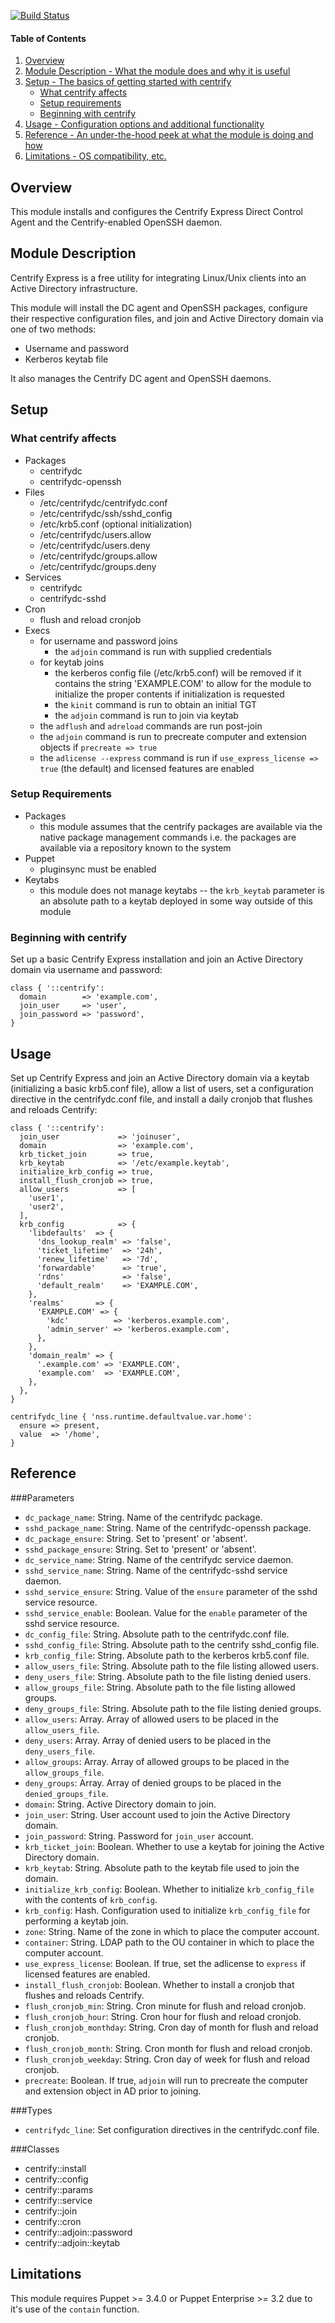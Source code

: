 [![Build Status](https://travis-ci.org/walkamongus/centrify.svg?branch=master)](https://travis-ci.org/walkamongus/centrify)

#### Table of Contents

1. [Overview](#overview)
2. [Module Description - What the module does and why it is useful](#module-description)
3. [Setup - The basics of getting started with centrify](#setup)
    * [What centrify affects](#what-centrify-affects)
    * [Setup requirements](#setup-requirements)
    * [Beginning with centrify](#beginning-with-centrify)
4. [Usage - Configuration options and additional functionality](#usage)
5. [Reference - An under-the-hood peek at what the module is doing and how](#reference)
5. [Limitations - OS compatibility, etc.](#limitations)

## Overview

This module installs and configures the Centrify Express Direct Control Agent and the Centrify-enabled OpenSSH daemon.

## Module Description

Centrify Express is a free  utility for integrating Linux/Unix clients into an Active Directory infrastructure.

This module will install the DC agent and OpenSSH packages, configure their respective configuration files, and join and Active Directory domain via one of two methods:

* Username and password
* Kerberos keytab file

It also manages the Centrify DC agent and OpenSSH daemons.

## Setup

### What centrify affects

* Packages
    * centrifydc
    * centrifydc-openssh
* Files
    * /etc/centrifydc/centrifydc.conf
    * /etc/centrifydc/ssh/sshd_config
    * /etc/krb5.conf (optional initialization)
    * /etc/centrifydc/users.allow
    * /etc/centrifydc/users.deny
    * /etc/centrifydc/groups.allow
    * /etc/centrifydc/groups.deny
* Services
    * centrifydc
    * centrifydc-sshd
* Cron
    * flush and reload cronjob
* Execs
    * for username and password joins
        * the `adjoin` command is run with supplied credentials
    * for keytab joins
        * the kerberos config file (/etc/krb5.conf) will be removed if it contains the string 'EXAMPLE.COM' to allow for the module to initialize the proper contents if initialization is requested
        * the `kinit` command is run to obtain an initial TGT
        * the `adjoin` command is run to join via keytab
    * the `adflush` and `adreload` commands are run post-join
    * the `adjoin` command is run to precreate computer and extension objects if `precreate => true`
    * the `adlicense --express` command is run if `use_express_license => true` (the default) and licensed features are enabled

### Setup Requirements

* Packages
    * this module assumes that the centrify packages are available via the native package management commands i.e. the packages are available via a repository known to the system
* Puppet
    * pluginsync must be enabled
* Keytabs
    * this module does not manage keytabs -- the `krb_keytab` parameter is an absolute path to a keytab deployed in some way outside of this module

### Beginning with centrify

Set up a basic Centrify Express installation and join an Active Directory domain via username and password:

    class { '::centrify':
      domain        => 'example.com',
      join_user     => 'user',
      join_password => 'password',
    }

## Usage

Set up Centrify Express and join an Active Directory domain via a keytab (initializing a basic krb5.conf file), allow a list of users, set a configuration directive in the centrifydc.conf file, and install a daily cronjob that flushes and reloads Centrify:

    class { '::centrify':
      join_user             => 'joinuser',
      domain                => 'example.com',
      krb_ticket_join       => true,
      krb_keytab            => '/etc/example.keytab',
      initialize_krb_config => true,
      install_flush_cronjob => true,
      allow_users           => [
        'user1',
        'user2',
      ],
      krb_config            => {
        'libdefaults'  => {
          'dns_lookup_realm' => 'false',
          'ticket_lifetime'  => '24h',
          'renew_lifetime'   => '7d',
          'forwardable'      => 'true',
          'rdns'             => 'false',
          'default_realm'    => 'EXAMPLE.COM',
        },
        'realms'       => {
          'EXAMPLE.COM' => {
            'kdc'          => 'kerberos.example.com',
            'admin_server' => 'kerberos.example.com',
          },
        },
        'domain_realm' => {
          '.example.com' => 'EXAMPLE.COM',
          'example.com'  => 'EXAMPLE.COM',
        },
      },
    }

    centrifydc_line { 'nss.runtime.defaultvalue.var.home':
      ensure => present,
      value  => '/home',
    }

## Reference

###Parameters

* `dc_package_name`: String. Name of the centrifydc package.
* `sshd_package_name`: String. Name of the centrifydc-openssh package.
* `dc_package_ensure`: String. Set to 'present' or 'absent'.
* `sshd_package_ensure`: String. Set to 'present' or 'absent'.
* `dc_service_name`: String. Name of the centrifydc service daemon.
* `sshd_service_name`: String. Name of the centrifydc-sshd service daemon.
* `sshd_service_ensure`: String. Value of the `ensure` parameter of the sshd service resource.
* `sshd_service_enable`: Boolean. Value for the `enable` parameter of the sshd service resource.
* `dc_config_file`: String. Absolute path to the centrifydc.conf file.
* `sshd_config_file`: String. Absolute path to the centrify sshd_config file.
* `krb_config_file`: String. Absolute path to the kerberos krb5.conf file.
* `allow_users_file`: String. Absolute path to the file listing allowed users.
* `deny_users_file`: String. Absolute path to the file listing denied users.
* `allow_groups_file`: String. Absolute path to the file listing allowed groups.
* `deny_groups_file`: String. Absolute path to the file listing denied groups.
* `allow_users`: Array. Array of allowed users to be placed in the `allow_users_file`.
* `deny_users`: Array. Array of denied users to be placed in the `deny_users_file`.
* `allow_groups`: Array. Array of allowed groups to be placed in the `allow_groups_file`.
* `deny_groups`: Array. Array of denied groups to be placed in the `denied_groups_file`.
* `domain`: String. Active Directory domain to join.
* `join_user`: String. User account used to join the Active Directory domain.
* `join_password`: String. Password for `join_user` account.
* `krb_ticket_join`: Boolean. Whether to use a keytab for joining the Active Directory domain.
* `krb_keytab`: String. Absolute path to the keytab file used to join the domain.
* `initialize_krb_config`: Boolean. Whether to initialize `krb_config_file` with the contents of `krb_config`.
* `krb_config`: Hash. Configuration used to initialize `krb_config_file` for performing a keytab join.
* `zone`: String. Name of the zone in which to place the computer account.
* `container`: String. LDAP path to the OU container in which to place the computer account.
* `use_express_license`: Boolean. If true, set the adlicense to `express` if licensed features are enabled.
* `install_flush_cronjob`: Boolean. Whether to install a cronjob that flushes and reloads Centrify.
* `flush_cronjob_min`: String. Cron minute for flush and reload cronjob.
* `flush_cronjob_hour`: String. Cron hour for flush and reload cronjob.
* `flush_cronjob_monthday`: String. Cron day of month for flush and reload cronjob.
* `flush_cronjob_month`: String. Cron month for flush and reload cronjob.
* `flush_cronjob_weekday`: String. Cron day of week for flush and reload cronjob.
* `precreate`: Boolean. If true, `adjoin` will run to precreate the computer and extension object in AD prior to joining.


###Types
* `centrifydc_line`: Set configuration directives in the centrifydc.conf file.

###Classes
* centrify::install
* centrify::config
* centrify::params
* centrify::service
* centrify::join
* centrify::cron
* centrify::adjoin::password
* centrify::adjoin::keytab


## Limitations

This module requires Puppet >= 3.4.0 or Puppet Enterprise >= 3.2 due to it's use of the `contain` function.

